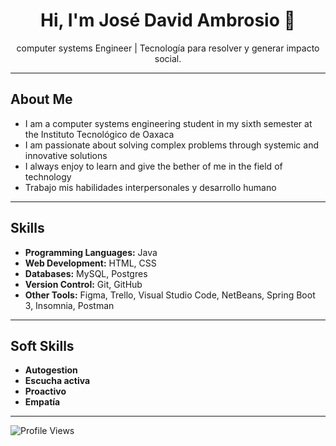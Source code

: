 

<h1 align="center">Hi, I'm José David Ambrosio 👋</h1>

<p align="center"> computer systems Engineer |  Tecnología para resolver y generar impacto social.</p>

---

## About Me

* I am a computer systems engineering student in my sixth semester at the Instituto Tecnológico de Oaxaca
* I am passionate about solving complex problems through systemic and innovative solutions
* I always enjoy to learn and give the bether of me in the field of technology
* Trabajo mis habilidades interpersonales y desarrollo humano

---

## Skills

- **Programming Languages:** Java
- **Web Development:** HTML, CSS
- **Databases:** MySQL, Postgres
- **Version Control:** Git, GitHub
- **Other Tools:** Figma, Trello, Visual Studio Code, NetBeans, Spring Boot 3, Insomnia, Postman

---

## Soft Skills

- **Autogestion**
- **Escucha activa**
- **Proactivo**
- **Empatía** 

---


![Profile Views](https://komarev.com/ghpvc/?username=danielibanezgc&style=flat-square)
